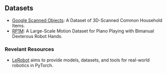 ## Datasets

- [Google Scanned Objects](https://research.google/blog/scanned-objects-by-google-research-a-dataset-of-3d-scanned-common-household-items/): A Dataset of 3D-Scanned Common Household Items.
- [RP1M](https://rp1m.github.io/): A Large-Scale Motion Dataset for Piano Playing with Bimanual Dexterous Robot Hands.



### Revelant Resources

- [LeRobot](https://huggingface.co/lerobot) aims to provide models, datasets, and tools for real-world robotics in PyTorch.
